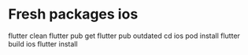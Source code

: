 # Fresh packages ios
flutter clean
flutter pub get
flutter pub outdated
cd ios
pod install
flutter build ios
flutter install